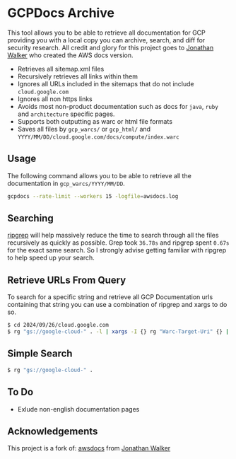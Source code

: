 # GCPDocs Archive

This tool allows you to be able to retrieve all documentation for GCP providing you with a local copy you can archive, search, and diff for security research. 
All credit and glory for this project goes to [Jonathan Walker](https://github.com/jonathanwalker) who created the AWS docs version.  

- Retrieves all sitemap.xml files
- Recursively retrieves all links within them
- Ignores all URLs included in the sitemaps that do not include `cloud.google.com`
- Ignores all non https links
- Avoids most non-product documentation such as docs for `java`, `ruby` and `architecture` specific pages.
- Supports both outputting as warc or html file formats
- Saves all files by `gcp_warcs/` or `gcp_html/` and `YYYY/MM/DD/cloud.google.com/docs/compute/index.warc`

## Usage

The following command allows you to be able to retrieve all the documentation in `gcp_warcs/YYYY/MM/DD`.

```bash
gcpdocs --rate-limit --workers 15 -logfile=awsdocs.log
```

## Searching

[ripgrep](https://github.com/BurntSushi/ripgrep) will help massively reduce the time to search through all the files recursively as quickly as possible. Grep took `36.78s` and ripgrep spent `0.67s` for the exact same search. So I strongly advise getting familiar with ripgrep to help speed up your search. 

## Retrieve URLs From Query

To search for a specific string and retrieve all GCP Documentation urls containing that string you can use a combination of ripgrep and xargs to do so. 

```bash
$ cd 2024/09/26/cloud.google.com
$ rg "gs://google-cloud-" . -l | xargs -I {} rg "Warc-Target-Uri" {} | awk '{print $2}' | sort | uniq
```

## Simple Search

```bash
$ rg "gs://google-cloud-" .

```


## To Do

- Exlude non-english documentation pages

## Acknowledgements

This project is a fork of: [awsdocs](https://github.com/SecurityRunners/awsdocs) from [Jonathan Walker](https://github.com/jonathanwalker)
